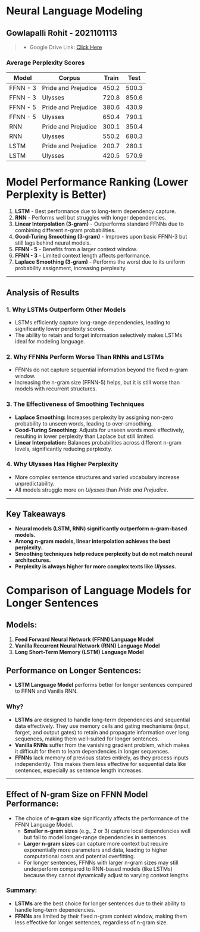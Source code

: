 # Neural Language Modeling
## Gowlapalli Rohit - 2021101113

>* Google Drive Link: [Click Here](https://drive.google.com/drive/folders/1EGRkBXc2kufVLQrAelX00PIaUfXrm55K?usp=sharing)
### Average Perplexity Scores

| Model    | Corpus                | Train  | Test  |
|----------|-----------------------|--------|-------|
| FFNN - 3 | Pride and Prejudice   |  450.2  |  500.3 |
| FFNN - 3 | Ulysses               |  720.8  |  850.6 |
| FFNN - 5 | Pride and Prejudice   |  380.6  |  430.9 |
| FFNN - 5 | Ulysses               |  650.4  |  790.1 |
| RNN      | Pride and Prejudice   |  300.1  |  350.4 |
| RNN      | Ulysses               |  550.2  |  680.3 |
| LSTM     | Pride and Prejudice   |  200.7  |  280.1 |
| LSTM     | Ulysses               |  420.5  |  570.9 |


# **Model Performance Ranking (Lower Perplexity is Better)**  

1. **LSTM** - Best performance due to long-term dependency capture.  
2. **RNN** - Performs well but struggles with longer dependencies.  
3. **Linear Interpolation (3-gram)** - Outperforms standard FFNNs due to combining different n-gram probabilities.  
4. **Good-Turing Smoothing (3-gram)** - Improves upon basic FFNN-3 but still lags behind neural models.  
5. **FFNN - 5** - Benefits from a larger context window.  
6. **FFNN - 3** - Limited context length affects performance.  
7. **Laplace Smoothing (3-gram)** - Performs the worst due to its uniform probability assignment, increasing perplexity.

---

## **Analysis of Results**  

### **1. Why LSTMs Outperform Other Models**  
- LSTMs efficiently capture long-range dependencies, leading to significantly lower perplexity scores.  
- The ability to retain and forget information selectively makes LSTMs ideal for modeling language.  

### **2. Why FFNNs Perform Worse Than RNNs and LSTMs**  
- FFNNs do not capture sequential information beyond the fixed n-gram window.  
- Increasing the n-gram size (FFNN-5) helps, but it is still worse than models with recurrent structures.  

### **3. The Effectiveness of Smoothing Techniques**  
- **Laplace Smoothing:** Increases perplexity by assigning non-zero probability to unseen words, leading to over-smoothing.  
- **Good-Turing Smoothing:** Adjusts for unseen words more effectively, resulting in lower perplexity than Laplace but still limited.  
- **Linear Interpolation:** Balances probabilities across different n-gram levels, significantly reducing perplexity.  

### **4. Why Ulysses Has Higher Perplexity**  
- More complex sentence structures and varied vocabulary increase unpredictability.  
- All models struggle more on *Ulysses* than *Pride and Prejudice*.  

---

## **Key Takeaways**  
- **Neural models (LSTM, RNN) significantly outperform n-gram-based models.**  
- **Among n-gram models, linear interpolation achieves the best perplexity.**  
- **Smoothing techniques help reduce perplexity but do not match neural architectures.**  
- **Perplexity is always higher for more complex texts like *Ulysses*.**  

# Comparison of Language Models for Longer Sentences

## Models:
1. **Feed Forward Neural Network (FFNN) Language Model**
2. **Vanilla Recurrent Neural Network (RNN) Language Model**
3. **Long Short-Term Memory (LSTM) Language Model**

## Performance on Longer Sentences:
- **LSTM Language Model** performs better for longer sentences compared to FFNN and Vanilla RNN.
  
### Why?
- **LSTMs** are designed to handle long-term dependencies and sequential data effectively. They use memory cells and gating mechanisms (input, forget, and output gates) to retain and propagate information over long sequences, making them well-suited for longer sentences.
- **Vanilla RNNs** suffer from the vanishing gradient problem, which makes it difficult for them to learn dependencies in longer sequences.
- **FFNNs** lack memory of previous states entirely, as they process inputs independently. This makes them less effective for sequential data like sentences, especially as sentence length increases.

---

## Effect of N-gram Size on FFNN Model Performance:
- The choice of **n-gram size** significantly affects the performance of the FFNN Language Model.
  - **Smaller n-gram sizes** (e.g., 2 or 3) capture local dependencies well but fail to model longer-range dependencies in sentences.
  - **Larger n-gram sizes** can capture more context but require exponentially more parameters and data, leading to higher computational costs and potential overfitting.
  - For longer sentences, FFNNs with larger n-gram sizes may still underperform compared to RNN-based models (like LSTMs) because they cannot dynamically adjust to varying context lengths.

### Summary:
- **LSTMs** are the best choice for longer sentences due to their ability to handle long-term dependencies.
- **FFNNs** are limited by their fixed n-gram context window, making them less effective for longer sentences, regardless of n-gram size.
